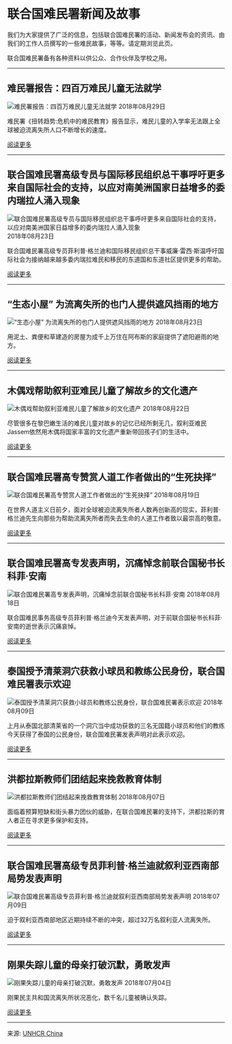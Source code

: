 # 联合国难民署新闻及故事

我们为大家提供了广泛的信息，包括联合国难民署的活动、新闻发布会的资讯、由我们的工作人员撰写的一些难民故事，等等。请定期浏览此页。

联合国难民署备有各种资料以供公众、合作伙伴及学校之用。

---

## 难民署报告：四百万难民儿童无法就学

![难民署报告：四百万难民儿童无法就学](https://www.unhcr.org/cn/wp-content/uploads/sites/9/2018/01/RF2117212_TK1_3555-1-204x137.jpg)
2018年08月29日

难民署《扭转趋势:危机中的难民教育》报告显示，难民儿童的入学率无法跟上全球被迫流离失所人口不断增长的速度。

[阅读更多](https://www.unhcr.org/cn/11858-%e8%81%94%e5%90%88%e5%9b%bd%e9%9a%be%e6%b0%91%e7%bd%b2%e6%8a%a5%e5%91%8a%ef%bc%9a%e5%9b%9b%e7%99%be%e4%b8%87%e9%9a%be%e6%b0%91%e5%84%bf%e7%ab%a5%e6%97%a0%e6%b3%95%e5%b0%b1%e5%ad%a6.html)

---

## 联合国难民署高级专员与国际移民组织总干事呼吁更多来自国际社会的支持，以应对南美洲国家日益增多的委内瑞拉人涌入现象

![联合国难民署高级专员与国际移民组织总干事呼吁更多来自国际社会的支持，以应对南美洲国家日益增多的委内瑞拉人涌入现象](https://www.unhcr.org/cn/wp-content/uploads/sites/9/2018/09/RF2170816_201805__sc031-204x129.jpg)
2018年08月23日

联合国难民署高级专员菲利普·格兰迪和国际移民组织总干事威廉·雷西·斯温呼吁国际社会为接纳越来越多委内瑞拉难民和移民的东道国和东道社区提供更多的帮助。

[阅读更多](https://www.unhcr.org/cn/11949-%e8%81%94%e5%90%88%e5%9b%bd%e9%9a%be%e6%b0%91%e7%bd%b2%e9%ab%98%e7%ba%a7%e4%b8%93%e5%91%98%e4%b8%8e%e5%9b%bd%e9%99%85%e7%a7%bb%e6%b0%91%e7%bb%84%e7%bb%87%e6%80%bb%e5%b9%b2%e4%ba%8b%e5%91%bc%e5%90%81.html)

---

## “生态小屋” 为流离失所的也门人提供遮风挡雨的地方

![“生态小屋” 为流离失所的也门人提供遮风挡雨的地方](https://www.unhcr.org/cn/wp-content/uploads/sites/9/2019/07/RF2184508_14-204x153.jpg)
2018年08月23日

用泥土、粪便和草建造的房屋为成千上万住在阿布斯的家庭提供了遮阳避雨的地方。

[阅读更多](https://www.unhcr.org/cn/12757-%e7%94%9f%e6%80%81%e5%b0%8f%e5%b1%8b%e4%b8%ba%e6%b5%81%e7%a6%bb%e5%a4%b1%e6%89%80%e7%9a%84%e4%b9%9f%e9%97%a8%e4%ba%ba%e6%8f%90%e4%be%9b%e9%81%ae%e9%a3%8e%e6%8c%a1%e9%9b%a8%e4%b9%8b%e5%9c%b0.html)

---

## 木偶戏帮助叙利亚难民儿童了解故乡的文化遗产

![木偶戏帮助叙利亚难民儿童了解故乡的文化遗产](https://www.unhcr.org/cn/wp-content/uploads/sites/9/2018/08/RF2184326_photo200-204x115.jpg)
2018年08月22日

尽管很多在黎巴嫩生活的难民儿童对故乡的记忆已经所剩无几，叙利亚难民Jassem依然用木偶将国家丰富的文化遗产重新带回孩子们的生活中。

[阅读更多](https://www.unhcr.org/cn/11848-%e6%9c%a8%e5%81%b6%e6%88%8f%e5%b8%ae%e5%8a%a9%e5%8f%99%e5%88%a9%e4%ba%9a%e9%9a%be%e6%b0%91%e5%84%bf%e7%ab%a5%e4%ba%86%e8%a7%a3%e6%95%85%e4%b9%a1%e7%9a%84%e6%96%87%e5%8c%96%e9%81%97%e4%ba%a7.html)

---

## 联合国难民署高专赞赏人道工作者做出的“生死抉择”

![联合国难民署高专赞赏人道工作者做出的“生死抉择”](https://www.unhcr.org/cn/wp-content/uploads/sites/9/2018/08/RF2174354_UNHCR-2018-15-06-0452-204x136.jpg)
2018年08月19日

在世界人道主义日前夕，面对全球被迫流离失所者人数再创新高的现实，菲利普·格兰迪先生向那些为帮助流离失所者而失去生命的人道工作者致以最崇高的敬意。

[阅读更多](https://www.unhcr.org/cn/11844-%e9%9a%be%e6%b0%91%e7%bd%b2%e9%ab%98%e4%b8%93%e8%b5%9e%e8%b5%8f%e4%ba%ba%e9%81%93%e5%b7%a5%e4%bd%9c%e8%80%85%e5%81%9a%e5%87%ba%e7%9a%84%e7%94%9f%e6%ad%bb%e6%8a%89%e6%8b%a9.html)

---

## 联合国难民署高专发表声明，沉痛悼念前联合国秘书长科菲·安南

![联合国难民署高专发表声明，沉痛悼念前联合国秘书长科菲·安南](https://www.unhcr.org/cn/wp-content/uploads/sites/9/2018/08/Kofi-Annan-204x143.jpg)
2018年08月18日

联合国难民事务高级专员菲利普·格兰迪今天发表声明，对于前联合国秘书长科菲·安南的逝世表示沉痛哀悼。

[阅读更多](https://www.unhcr.org/cn/11833-%e8%81%94%e5%90%88%e5%9b%bd%e9%9a%be%e6%b0%91%e7%bd%b2%e9%ab%98%e4%b8%93%e6%82%bc%e5%bf%b5%e7%a7%91%e8%8f%b2%c2%b7%e5%ae%89%e5%8d%97%e5%85%88%e7%94%9f.html)

---

## 泰国授予清莱洞穴获救小球员和教练公民身份，联合国难民署表示欢迎

![泰国授予清莱洞穴获救小球员和教练公民身份，联合国难民署表示欢迎](https://www.unhcr.org/cn/wp-content/uploads/sites/9/2018/08/泰国洞穴获救少年及其教练-204x136.jpg)
2018年08月09日

上月从泰国北部清莱省的一个洞穴当中成功获救的三名无国籍小球员和他们的教练今天获得了泰国的公民身份，联合国难民署发表声明对此表示欢迎。

[阅读更多](https://www.unhcr.org/cn/11820-%e6%b3%b0%e5%9b%bd%e6%8e%88%e4%ba%88%e6%b8%85%e8%8e%b1%e6%b4%9e%e7%a9%b4%e8%8e%b7%e6%95%91%e5%b0%8f%e7%90%83%e5%91%98%e5%92%8c%e6%95%99%e7%bb%83%e5%85%ac%e6%b0%91%e8%ba%ab%e4%bb%bd.html)

---

## 洪都拉斯教师们团结起来挽救教育体制

![洪都拉斯教师们团结起来挽救教育体制](https://www.unhcr.org/cn/wp-content/uploads/sites/9/2018/08/RF2172932_20180607__DSF5355_sej-204x136.jpg)
2018年08月07日

面临着预算短缺和街头暴力团伙的威胁，在联合国难民署的支持下，洪都拉斯的育人者正在寻求更多保护和支持。

[阅读更多](https://www.unhcr.org/cn/11802-%e6%b4%aa%e9%83%bd%e6%8b%89%e6%96%af%e6%95%99%e5%b8%88%e4%bb%ac%e5%9b%a2%e7%bb%93%e8%b5%b7%e6%9d%a5%e6%8c%bd%e6%95%91%e6%95%99%e8%82%b2%e4%bd%93%e5%88%b6.html)

---

## 联合国难民署高级专员菲利普·格兰迪就叙利亚西南部局势发表声明

![联合国难民署高级专员菲利普·格兰迪就叙利亚西南部局势发表声明](https://www.unhcr.org/cn/wp-content/uploads/sites/9/2018/07/RF2177246_20180702-093918-2-1920x1279we-204x136.jpg)
2018年07月09日

迫于叙利亚西南部地区近期持续不断的冲突，超过32万名叙利亚人流离失所。

[阅读更多](https://www.unhcr.org/cn/11781-%e8%81%94%e5%90%88%e5%9b%bd%e9%9a%be%e6%b0%91%e7%bd%b2%e9%ab%98%e7%ba%a7%e4%b8%93%e5%91%98%e8%8f%b2%e5%88%a9%e6%99%ae%c2%b7%e6%a0%bc%e5%85%b0%e8%bf%aa%e5%b0%b1%e5%8f%99%e5%88%a9%e4%ba%9a%e8%a5%bf.html)

---

## 刚果失踪儿童的母亲打破沉默，勇敢发声

![刚果失踪儿童的母亲打破沉默，勇敢发声](https://www.unhcr.org/cn/wp-content/uploads/sites/9/2018/07/AAAAARF2152577_20180207_COD_Delfosse-22-204x118.jpg)
2018年07月04日

刚果民主共和国流离失所状况恶化，数千名儿童被确认失踪。

[阅读更多](https://www.unhcr.org/cn/11774-%e5%88%9a%e6%9e%9c%e5%a4%b1%e8%b8%aa%e5%84%bf%e7%ab%a5%e7%9a%84%e6%af%8d%e4%ba%b2%e6%89%93%e7%a0%b4%e6%b2%89%e9%bb%98%ef%bc%8c%e5%8b%87%e6%95%a2%e5%8f%91%e5%a3%b0.html)

--- 

来源: [UNHCR China](https://www.unhcr.org/cn)
